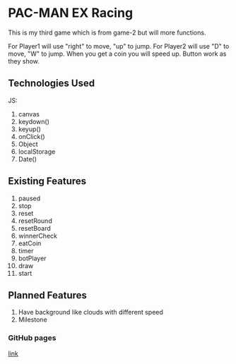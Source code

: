# PAC-MAN EX Racing

This is my third game which is from game-2 but will more functions.

For Player1 will use "right" to move, "up" to jump.
For Player2 will use "D" to move, "W" to jump.
When you get a coin you will speed up.
Button work as they show.

## Technologies Used

JS:
1. canvas
2. keydown()
3. keyup()
4. onClick()
5. Object
6. localStorage
7. Date()

## Existing Features

1. paused
2. stop
3. reset
4. resetRound
5. resetBoard
6. winnerCheck
7. eatCoin
8. timer
9. botPlayer
10. draw
11. start


## Planned Features

1. Have background like clouds with different speed
2. Milestone

### GitHub pages

[link](http://danielxji6.github.io/project-00/game-3/)

